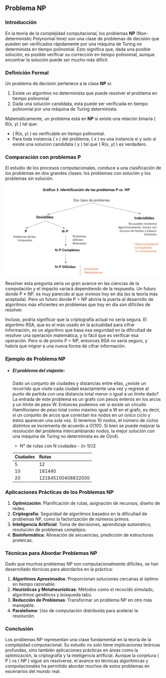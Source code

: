 ## Problema NP

### Introducción
En la teoría de la complejidad computacional, los problemas **NP** (Non-deterministic Polynomial time) son una clase de problemas de decisión que pueden ser verificados rápidamente por una máquina de Turing no determinista en tiempo polinomial. Esto significa que, dada una posible solución, es posible verificar su corrección en tiempo polinomial, aunque encontrar la solución puede ser mucho más difícil.

### Definición Formal
Un problema de decisión pertenece a la clase **NP** si:
1. Existe un algoritmo no determinista que puede resolver el problema en tiempo polinomial.
2. Dada una solución candidata, esta puede ser verificada en tiempo polinomial por una máquina de Turing determinista.

Matemáticamente, un problema está en **NP** si existe una relación binaria \( R(x, y) \) tal que:
- \( R(x, y) \) es verificable en tiempo polinomial.
- Para toda instancia \( x \) del problema, \( x \) es una instancia si y solo si existe una solucion candidata \( y \) tal que \( R(x, y) \) es verdadero.

### Comparación con problemas P

El estudio de los procesos computacionales, conduce a una clasificación de los problemas en dos grandes clases: los problemas con solución y los problemas sin solución.

![P vs NP](pvsnp.jpg)

Resolver esta pregunta sería un gran avance en las ciencias de la computación y el impacto variará dependiendo de la respuesta. Un futuro donde P ≠ NP, es muy parecido al que vivimos hoy en día (es la teoría más aceptada). Pero un futuro donde P = NP abriría la puerta al desarrollo de algoritmos más eficientes en problemas que hoy en día son difíciles de resolver.

Incluso, podría significar que la criptografía actual no sería segura. El algoritmo RSA, que es el más usado en la actualidad para cifrar información, es un algoritmo que basa esa seguridad en la dificultad de resolver una operación matemática, y lo fácil que es verificar esa operación. Pero si de pronto P = NP, entonces RSA no sería seguro, y habría que migrar a una nueva forma de cifrar información.



### Ejemplo de Problema NP

- ##### El problema del viajante: 
  Dado un conjunto de ciudades y distancias entre ellas, ¿existe un recorrido que visite cada ciudad exactamente una vez y regrese al punto de partida con una distancia total menor o igual a un límite dado?
    La entrada de este problema es un grafo con pesos enteros en los arcos y un límite de peso W. Entonces podemos ver si existe un circuito Hamiltoniano de peso total como máximo igual a W en el grafo, es decir, si un conjunto de arcos que conectan los nodos en un único ciclo y éstos aparecen una sola vez. Si tenemos 10 nodos, el número de ciclos distintos se incrementa de acuerdo a O(10!). Si bien se puede mejorar la resolución del problema intercambiando nodos, la mejor solución con una máquina de Turing no determinista es de O(n4). 

    - N° de rutas con N ciudades - (n-1)!/2

    | Ciudades | Rutas |
    |----------|-------|
    | 5        | 12    |
    | 10       | 181440|
    | 20       | 121645100408832000 |

### Aplicaciones Prácticas de los Problemas NP
1. **Optimización**: Planificación de rutas, asignación de recursos, diseño de redes.
2. **Criptografía**: Seguridad de algoritmos basados en la dificultad de problemas NP, como la factorización de números primos.
3. **Inteligencia Artificial**: Toma de decisiones, aprendizaje automático, resolución de problemas complejos.
4. **Bioinformática**: Alineación de secuencias, predicción de estructuras proteicas.

### Técnicas para Abordar Problemas NP
Dado que muchos problemas NP son computacionalmente difíciles, se han desarrollado técnicas para abordarlos en la práctica:
1. **Algoritmos Aproximados**: Proporcionan soluciones cercanas al óptimo en tiempo razonable.
2. **Heurísticas y Metaheurísticas**: Métodos como el recocido simulado, algoritmos genéticos y búsqueda tabú.
3. **Reducción de Problemas**: Transformar un problema NP en otro más manejable.
4. **Paralelismo**: Uso de computación distribuida para acelerar la resolución.


### Conclusión
Los problemas NP representan una clase fundamental en la teoría de la complejidad computacional. Su estudio no solo tiene implicaciones teóricas profundas, sino también aplicaciones prácticas en áreas como la optimización, la criptografía y la inteligencia artificial. Aunque la conjetura \( P \) vs \( NP \) sigue sin resolverse, el avance en técnicas algorítmicas y computacionales ha permitido abordar muchos de estos problemas en escenarios del mundo real.
